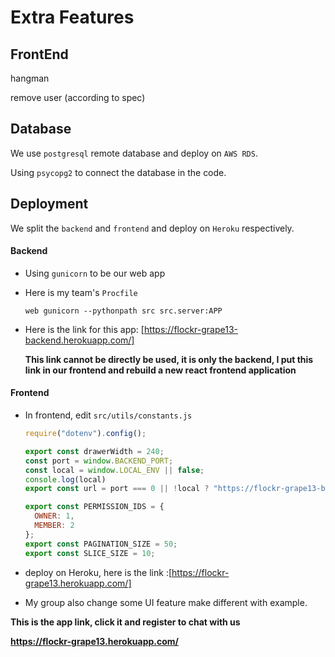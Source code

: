 # Extra Features

## FrontEnd

hangman

remove user (according to spec)

## Database

We use `postgresql` remote database and deploy on `AWS RDS`.

Using `psycopg2` to connect the database in the code.





## Deployment

We split the `backend` and `frontend` and deploy on `Heroku` respectively.

#### Backend

*   Using `gunicorn` to be our web app

*   Here is my team's `Procfile`

    ```
    web gunicorn --pythonpath src src.server:APP
    ```

*   Here is the link for this app: [https://flockr-grape13-backend.herokuapp.com/]

    **This link cannot be directly be used, it is only the backend, I put this link in our frontend and rebuild a new react frontend application**

    

#### Frontend

*   In frontend, edit `src/utils/constants.js`

    ```javascript
    require("dotenv").config();
    
    export const drawerWidth = 240;
    const port = window.BACKEND_PORT;
    const local = window.LOCAL_ENV || false;
    console.log(local)
    export const url = port === 0 || !local ? "https://flockr-grape13-backend.herokuapp.com" : "http://localhost:" + port;
    
    export const PERMISSION_IDS = {
      OWNER: 1,
      MEMBER: 2
    };
    export const PAGINATION_SIZE = 50;
    export const SLICE_SIZE = 10;
    ```

    



*   deploy on Heroku, here is the link :[https://flockr-grape13.herokuapp.com/]



*   My group also change some UI feature make different  with example.



**This is the app link, click it and register to chat with us**

**https://flockr-grape13.herokuapp.com/**



